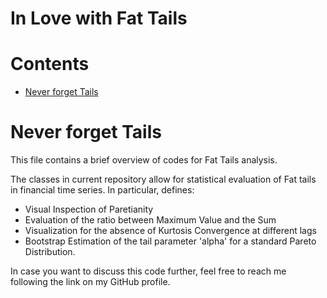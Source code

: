 In Love with Fat Tails
================================================

Contents
========

* [Never forget Tails](#never-forget-Tails)


# Never forget Tails

This file contains a brief overview of codes for Fat Tails analysis.

The classes in current repository allow for statistical evaluation of Fat tails in financial time series. In particular, defines: 
- Visual Inspection of Paretianity
- Evaluation of the ratio between Maximum Value and the Sum
- Visualization for the absence of Kurtosis Convergence at different lags
- Bootstrap Estimation of the tail parameter 'alpha' for a standard Pareto Distribution.


In case you want to discuss this code further, feel free to reach me following the link on my GitHub profile.
